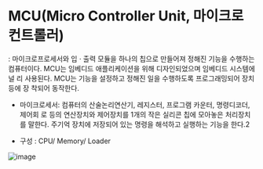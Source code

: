 
# MCU(Micro Controller Unit, 마이크로 컨트롤러)
: 마이크로프로세서와 입 · 출력 모듈을 하나의 칩으로 만들어져 정해진 기능을 수행하는 컴퓨터이다.  MCU는 임베디드 애플리케이션을 위해 디자인되었으며 임베디드 시스템에 널
리 사용된다. MCU는 기능을 설정하고 정해진 일을 수행하도록 프로그래밍되어 장치 등에 장
착되어 동작한다.

- 마이크로세서: 컴퓨터의 산술논리연산기, 레지스터, 프로그램 카운터, 명령디코더, 제어회
로 등의 연산장치와 제어장치를 1개의 작은 실리콘 칩에 모아놓은 처리장치를 말한다. 주기억
장치에 저장되어 있는 명령을 해석하고 실행하는 기능을 한다.2


- 구성 : CPU/ Memory/ Loader

![image](https://user-images.githubusercontent.com/81500474/169679464-61ffa626-c177-4036-9787-baae88ee26b3.png)
